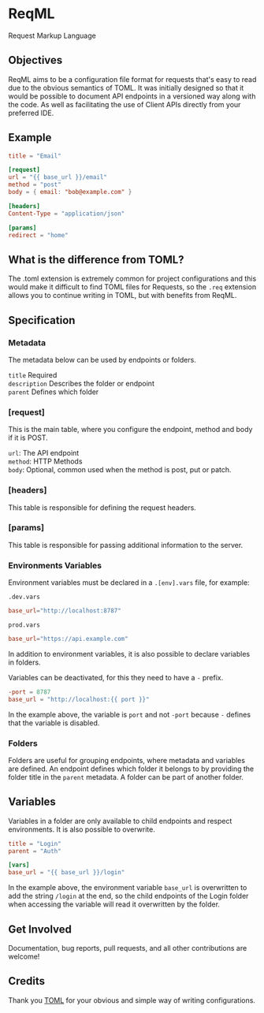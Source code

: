 # ReqML

Request Markup Language

## Objectives

ReqML aims to be a configuration file format for requests that's easy to read
due to the obvious semantics of TOML. It was initially designed so that it would
be possible to document API endpoints in a versioned way along with the code.
As well as facilitating the use of Client APIs directly from your preferred IDE.

## Example

```toml
title = "Email"

[request]
url = "{{ base_url }}/email"
method = "post"
body = { email: "bob@example.com" }

[headers]
Content-Type = "application/json"

[params]
redirect = "home"
```

## What is the difference from TOML?

The .toml extension is extremely common for project configurations and this
would make it difficult to find TOML files for Requests, so the `.req` extension
allows you to continue writing in TOML, but with benefits from ReqML.

## Specification

### Metadata

The metadata below can be used by endpoints or folders.

`title` Required<br />
`description` Describes the folder or endpoint<br />
`parent` Defines which folder

### [request]

This is the main table, where you configure the endpoint, method and body if it
is POST.

`url`: The API endpoint<br />
`method`: HTTP Methods<br />
`body`: Optional, common used when the method is post, put or patch.

### [headers]

This table is responsible for defining the request headers.

### [params]

This table is responsible for passing additional information to the server.

### Environments Variables

Environment variables must be declared in a `.[env].vars` file, for example:

`.dev.vars` 

```toml
base_url="http://localhost:8787"
```

`prod.vars`

```toml
base_url="https://api.example.com"
```

In addition to environment variables, it is also possible to declare variables
in folders.

Variables can be deactivated, for this they need to have a `-` prefix.

```toml
-port = 8787
base_url = "http://localhost:{{ port }}"
```

In the example above, the variable is `port` and not `-port` because `-` defines
that the variable is disabled.

### Folders

Folders are useful for grouping endpoints, where metadata and variables are
defined. An endpoint defines which folder it belongs to by providing the folder
title in the `parent` metadata. A folder can be part of another folder.

## Variables

Variables in a folder are only available to child endpoints and respect
environments. It is also possible to overwrite.

```toml
title = "Login"
parent = "Auth"

[vars]
base_url = "{{ base_url }}/login"
```

In the example above, the environment variable `base_url` is overwritten to add
the string `/login` at the end, so the child endpoints of the Login folder when
accessing the variable will read it overwritten by the folder.

## Get Involved

Documentation, bug reports, pull requests, and all other contributions are
welcome!

## Credits

Thank you [TOML](https://github.com/toml-lang/toml) for your obvious and simple
way of writing configurations.
